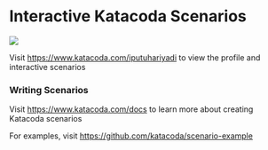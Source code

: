 # Interactive Katacoda Scenarios

[![](http://shields.katacoda.com/katacoda/iputuhariyadi/count.svg)](https://www.katacoda.com/iputuhariyadi "Get your profile on Katacoda.com")

Visit https://www.katacoda.com/iputuhariyadi to view the profile and interactive scenarios

### Writing Scenarios
Visit https://www.katacoda.com/docs to learn more about creating Katacoda scenarios

For examples, visit https://github.com/katacoda/scenario-example
